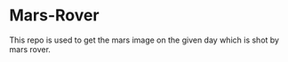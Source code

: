 # Mars-Rover
This repo is used to  get the mars image on the given day which is shot by mars rover.
